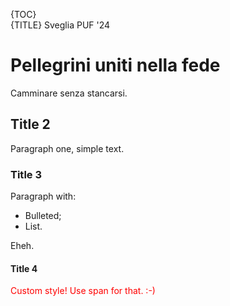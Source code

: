 {TOC}  
{TITLE} Sveglia PUF '24

# Pellegrini uniti nella fede
<span class="ut">Camminare senza stancarsi.</span>

## Title 2

Paragraph one, simple text.

### Title 3

Paragraph with:

- Bulleted;
- List.

Eheh.

#### Title 4

<span style="color: red">Custom style! Use span for that. :-)</span>
